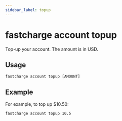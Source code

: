 ```yaml
---
sidebar_label: topup
---
```


# fastcharge account topup

Top-up your account. The amount is in USD.

## Usage

    fastcharge account topup [AMOUNT]

## Example

For example, to top up $10.50:

    fastcharge account topup 10.5
